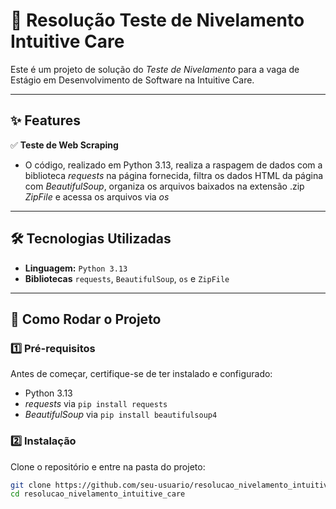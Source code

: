 # 📌 Resolução Teste de Nivelamento Intuitive Care  

Este é um projeto de solução do *Teste de Nivelamento* para a vaga de Estágio em Desenvolvimento de Software na Intuitive Care. 

---

## ✨ Features  

✅ **Teste de Web Scraping**
   - O código, realizado em Python 3.13, realiza a raspagem de dados com a biblioteca *requests* na página fornecida, filtra os dados HTML da página com *BeautifulSoup*, organiza os arquivos baixados na extensão .zip *ZipFile* e acessa os arquivos via *os* 

---

## 🛠️ Tecnologias Utilizadas  

- **Linguagem:** `Python 3.13`
- **Bibliotecas** `requests`, `BeautifulSoup`, `os` e `ZipFile`   


---

## 🚀 Como Rodar o Projeto  

### **1️⃣ Pré-requisitos**  
Antes de começar, certifique-se de ter instalado e configurado:  
- Python 3.13
- *requests* via `pip install requests`
- *BeautifulSoup* via `pip install beautifulsoup4`

### **2️⃣ Instalação**  

Clone o repositório e entre na pasta do projeto:  
```bash
git clone https://github.com/seu-usuario/resolucao_nivelamento_intuitive_care.git
cd resolucao_nivelamento_intuitive_care
